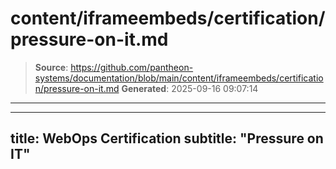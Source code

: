 # content/iframeembeds/certification/pressure-on-it.md

> **Source**: https://github.com/pantheon-systems/documentation/blob/main/content/iframeembeds/certification/pressure-on-it.md
> **Generated**: 2025-09-16 09:07:14

---

---
title: WebOps Certification
subtitle: "Pressure on IT"
---

<Partial file="certification-guide/pressure-on-it.md" />
